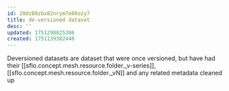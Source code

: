 ```yaml
---
id: 20dz80zbx82nrym7e88ozy7
title: de-versioned dataset
desc: ''
updated: 1751298825386
created: 1751139382440
---
```


Deversioned datasets are dataset that were once versioned, but have had their [[sflo.concept.mesh.resource.folder._v-series]], [[sflo.concept.mesh.resource.folder._vN]] and any related metadata cleaned up
